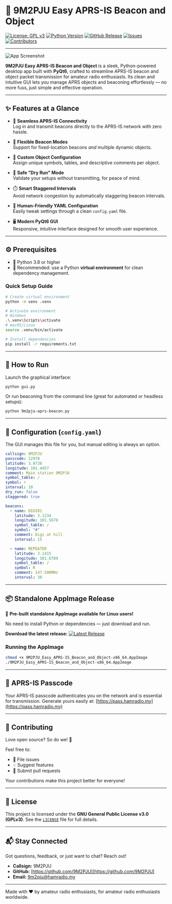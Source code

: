 # 🚀 9M2PJU Easy APRS-IS Beacon and Object

[![License: GPL v3](https://img.shields.io/badge/License-GPLv3-blue.svg)](https://opensource.org/licenses/GPL-3.0) 
[![Python Version](https://img.shields.io/badge/python-3.8%2B-blue.svg)](https://www.python.org/downloads/)
[![GitHub Release](https://img.shields.io/github/v/release/9M2PJU/9M2PJU-Easy-APRS-IS-Beacon-and-Object)](https://github.com/9M2PJU/9M2PJU-Easy-APRS-IS-Beacon-and-Object/releases/latest)
[![Issues](https://img.shields.io/github/issues/9M2PJU/9M2PJU-Easy-APRS-IS-Beacon-and-Object)](https://github.com/9M2PJU/9M2PJU-Easy-APRS-IS-Beacon-and-Object/issues)
[![Contributors](https://img.shields.io/github/contributors/9M2PJU/9M2PJU-Easy-APRS-IS-Beacon-and-Object)](https://github.com/9M2PJU/9M2PJU-Easy-APRS-IS-Beacon-and-Object/graphs/contributors)

---

![App Screenshot](https://github.com/user-attachments/assets/59aa861c-8867-499f-8e91-cc7a18de4d91)

**9M2PJU Easy APRS-IS Beacon and Object** is a sleek, Python-powered desktop app built with **PyQt6**, crafted to streamline APRS-IS beacon and object packet transmission for amateur radio enthusiasts. Its clean and intuitive GUI lets you manage APRS objects and beaconing effortlessly — no more fuss, just simple and effective operation.

---

## ✨ Features at a Glance

- 🚀 **Seamless APRS-IS Connectivity**  
  Log in and transmit beacons directly to the APRS-IS network with zero hassle.

- 📍 **Flexible Beacon Modes**  
  Support for fixed-location beacons *and* multiple dynamic objects.

- 🎨 **Custom Object Configuration**  
  Assign unique symbols, tables, and descriptive comments per object.

- 🛑 **Safe "Dry Run" Mode**  
  Validate your setups without transmitting, for peace of mind.

- ⏱️ **Smart Staggered Intervals**  
  Avoid network congestion by automatically staggering beacon intervals.

- 📝 **Human-Friendly YAML Configuration**  
  Easily tweak settings through a clean `config.yaml` file.

- 🖥️ **Modern PyQt6 GUI**  
  Responsive, intuitive interface designed for smooth user experience.

---

## ⚙️ Prerequisites

- 🐍 Python 3.8 or higher  
- 🔧 Recommended: use a Python **virtual environment** for clean dependency management.

### Quick Setup Guide

```bash
# Create virtual environment
python -m venv .venv

# Activate environment
# Windows
.\.venv\Scripts\activate
# macOS/Linux
source .venv/bin/activate

# Install dependencies
pip install -r requirements.txt
````

---

## 🚀 How to Run

Launch the graphical interface:

```bash
python gui.py
```

Or run beaconing from the command line (great for automated or headless setups):

```bash
python 9m2pju-aprs-beacon.py
```

---

## 📝 Configuration (`config.yaml`)

The GUI manages this file for you, but manual editing is always an option.

```yaml
callsign: 9M2PJU
passcode: 12970
latitude: 3.0738
longitude: 101.4457
comment: Main station 9M2PJU
symbol_table: /
symbol: r
interval: 10
dry_run: false
staggered: true

beacons:
  - name: DIGI01
    latitude: 3.1234
    longitude: 101.5678
    symbol_table: /
    symbol: "#"
    comment: Digi at hill
    interval: 15

  - name: REPEATER
    latitude: 3.1415
    longitude: 101.6789
    symbol_table: /
    symbol: R
    comment: 147.500MHz
    interval: 30
```

---

## 📦 Standalone AppImage Release

🎉 **Pre-built standalone AppImage available for Linux users!**

No need to install Python or dependencies — just download and run.

**Download the latest release:**
[![Latest Release](https://img.shields.io/github/v/release/9M2PJU/9M2PJU-Easy-APRS-IS-Beacon-and-Object?label=Download%20AppImage)](https://github.com/9M2PJU/9M2PJU-Easy-APRS-IS-Beacon-and-Object/releases/latest)

### Running the AppImage

```bash
chmod +x 9M2PJU_Easy_APRS-IS_Beacon_and_Object-x86_64.AppImage
./9M2PJU_Easy_APRS-IS_Beacon_and_Object-x86_64.AppImage
```

---

## 🔐 APRS-IS Passcode

Your APRS-IS passcode authenticates you on the network and is essential for transmission. Generate yours easily at:
[https://pass.hamradio.my](https://pass.hamradio.my)

---

## 🤝 Contributing

Love open source? So do we! 🚀

Feel free to:

* 🐞 File issues
* 💡 Suggest features
* 🔧 Submit pull requests

Your contributions make this project better for everyone!

---

## 📄 License

This project is licensed under the **GNU General Public License v3.0 (GPLv3)**.
See the [`LICENSE`](LICENSE) file for full details.

---

## 📬 Stay Connected

Got questions, feedback, or just want to chat? Reach out!

* **Callsign:** 9M2PJU
* **GitHub:** [https://github.com/9M2PJU](https://github.com/9M2PJU)
* **Email:** [9m2pju@hamradio.my](mailto:9m2pju@hamradio.my)

---

Made with ❤️ by amateur radio enthusiasts, for amateur radio enthusiasts worldwide.

```

